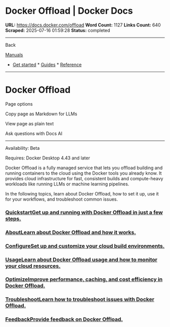 # Docker Offload | Docker Docs

**URL:** https://docs.docker.com/offload
**Word Count:** 1127
**Links Count:** 640
**Scraped:** 2025-07-16 01:59:28
**Status:** completed

---

Back

[Manuals](https://docs.docker.com/manuals/)

  * [Get started](https://docs.docker.com/get-started/)   * [Guides](https://docs.docker.com/guides/)   * [Reference](https://docs.docker.com/reference/)

* * *

# Docker Offload

Page options

Copy page as Markdown for LLMs

View page as plain text

Ask questions with Docs AI

* * *

Availability: Beta 

Requires: Docker Desktop 4.43 and later

Docker Offload is a fully managed service that lets you offload building and running containers to the cloud using the Docker tools you already know. It provides cloud infrastructure for fast, consistent builds and compute-heavy workloads like running LLMs or machine learning pipelines.

In the following topics, learn about Docker Offload, how to set it up, use it for your workflows, and troubleshoot common issues.

### [QuickstartGet up and running with Docker Offload in just a few steps.](https://docs.docker.com/offload/quickstart/)

### [AboutLearn about Docker Offload and how it works.](https://docs.docker.com/offload/about/)

### [ConfigureSet up and customize your cloud build environments.](https://docs.docker.com/offload/configuration/)

### [UsageLearn about Docker Offload usage and how to monitor your cloud resources.](https://docs.docker.com/offload/usage/)

### [OptimizeImprove performance, caching, and cost efficiency in Docker Offload.](https://docs.docker.com/offload/optimize/)

### [TroubleshootLearn how to troubleshoot issues with Docker Offload.](https://docs.docker.com/offload/troubleshoot/)

### [FeedbackProvide feedback on Docker Offload.](https://docs.docker.com/offload/feedback/)